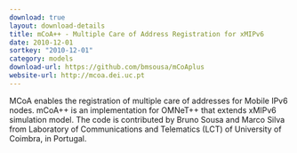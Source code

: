 ```yaml
---
download: true
layout: download-details
title: mCoA++ - Multiple Care of Address Registration for xMIPv6
date: 2010-12-01
sortkey: "2010-12-01"
category: models
download-url: https://github.com/bmsousa/mCoAplus
website-url: http://mcoa.dei.uc.pt
---
```


MCoA enables the registration of multiple care of addresses for Mobile IPv6 nodes. mCoA++ is an implementation for OMNeT++ that extends xMIPv6 simulation model. The code is contributed by Bruno Sousa and Marco Silva from Laboratory of Communications and Telematics (LCT) of University of Coimbra, in Portugal.
